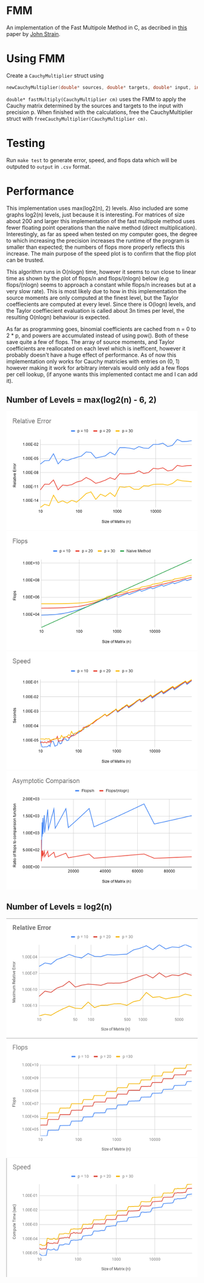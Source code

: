 # FMM
An implementation of the Fast Multipole Method in C, as decribed in [this](https://math.berkeley.edu/~strain/128b.S20/fmm1.pdf) paper by [John Strain](https://math.berkeley.edu/~strain/).
# Using FMM
Create a `CauchyMultiplier` struct using 
```C
newCauchyMultiplier(double* sources, double* targets, double* input, int n, int precision)
```
 `double* fastMultiply(CauchyMultiplier cm)` uses the FMM to apply the Cauchy matrix determined by the sources and targets to the input with precision p. When finished with the calculations, free the CauchyMultiplier struct with `freeCauchyMultiplier(CauchyMultiplier cm)`.
# Testing
Run `make test` to generate error, speed, and flops data which will be outputed to `output` in `.csv` format.
# Performance
This implementation uses max(log2(n), 2) levels. Also included are some graphs log2(n) levels, just because it is interesting. 
For matrices of size about 200 and larger this implementation of the fast multipole method uses fewer floating point operations than the naive method (direct multiplication). Interestingly, as far as speed when tested on my computer goes, the degree to which increasing the precision increases the runtime of the program is smaller than expected; the numbers of flops more properly reflects this increase. The main purpose of the speed plot is to confirm that the flop plot can be trusted.

This algorithm runs in O(nlogn) time, however it seems to run close to linear time as shown by the plot of flops/n and flops/(nlogn) below (e.g flops/(nlogn) seems to approach a constant while flops/n increases but at a very slow rate). This is most likely due to how in this implementation the source moments are only computed at the finest level, but the Taylor coeffiecients are computed at every level. Since there is O(logn) levels, and the Taylor coeffiecient evaluation is called about 3n times per level, the resulting O(nlogn) behaviour is expected.

As far as programming goes, binomial coefficients are cached from n = 0 to 2 * p, and powers are accumulated instead of using pow(). Both of these save quite a few of flops. The array of source moments, and Taylor coefficients are reallocated on each level which is inefficent, however it probably doesn't have a huge effect of performance. As of now this implementation only works for Cauchy matricies with entries on (0, 1) however making it work for arbitrary intervals would only add a few flops per cell lookup, (if anyone wants this implemented contact me and I can add it).
## Number of Levels = max(log2(n) - 6, 2)
![errorplot](https://github.com/kavalee/FMM/raw/master/images/error-6.png)
![flopsplot](https://github.com/kavalee/FMM/raw/master/images/flops-6.png)
![speedplot](https://github.com/kavalee/FMM/raw/master/images/speed-6.png)
![accuracyp](https://github.com/kavalee/FMM/raw/master/images/asymptotic.png)
## Number of Levels = log2(n)
![errorplot](https://github.com/kavalee/FMM/raw/master/images/error.png)
![flopsplot](https://github.com/kavalee/FMM/raw/master/images/flops.png)
![speedplot](https://github.com/kavalee/FMM/raw/master/images/speed.png)

